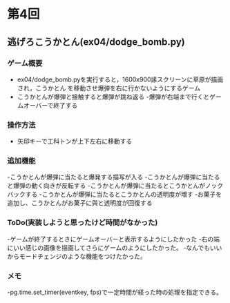 # 第4回
## 逃げろこうかとん(ex04/dodge_bomb.py)
### ゲーム概要
- ex04/dodge_bomb.pyを実行すると，1600x900䛾スクリーンに草原が描画され，こうかとん
を移動させ爆弾を右に行かないようにするゲーム
- こうかとんが爆弾と接触すると爆弾が跳ね返る
-爆弾が右端まで行くとゲームオーバーで終了する
### 操作方法
- 矢印キーで工科トンが上下左右に移動する
### 追加機能
-こうかとんが爆弾に当たると爆発する描写が入る
-こうかとんが爆弾に当たると爆弾の動く向きが反転する
-こうかとんが爆弾に当たるとこうかとんがノックバックする
-こうかとんが爆弾に当たるとこうかとんの透明度が増す
-お菓子を追加し、こうかとんがお菓子に與と透明度が回復する
### ToDo(実装しようと思ったけど時間がなかった)
-ゲームが終了するときにゲームオーバーと表示するようにしたかった
-右の端にいい感じの画像を描画してさらにゲームのようにしたかった。
‐なんでもいいからモードチェンジのような機能をつけたかった。
### メモ
-pg.time.set_timer(eventkey, fps)で一定時間が経った時の処理を指定できる。
